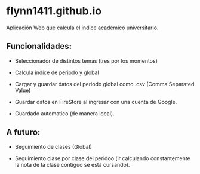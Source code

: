 # flynn1411.github.io

Aplicación Web que calcula el indice académico universitario.

## Funcionalidades:

- Seleccionador de distintos temas (tres por los momentos)

- Calcula indice de periodo y global

- Cargar y guardar datos del periodo global como .csv (Comma Separated Value)

- Guardar datos en FireStore al ingresar con una cuenta de Google.

- Guardado automatico (de manera local).

## A futuro:

- Seguimiento de clases (Global)

- Seguimiento clase por clase del peridoo (ir calculando constantemente la nota de la clase contiguo se está cursando).